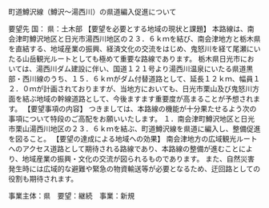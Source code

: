 町道鱒沢線（鱒沢～湯西川）の県道編入促進について

要望先	国：
	県：土木部
【要望を必要とする地域の現状と課題】
本路線は、南会津町鱒沢地区と日光市湯西川地区の２３．６ｋｍを結び、南会津地方と栃木県を直結する、地域産業の振興、経済文化の交流をはじめ、鬼怒川を経て尾瀬にいたる山岳観光ルートとしても極めて重要な路線であります。
栃木県日光市においては、湯西川ダム建設に伴い、国道１２１号より湯西川温泉にいたる県道黒部・西川線のうち、１５．６ｋｍがダム付替道路として、延長１２ｋｍ、幅員１２．０ｍが計画されておりますが、当地方においても、日光市栗山及び鬼怒川方面を結ぶ地域の幹線道路として、今後ますます重要度が高まることが予想されます。
【要望事項の内容】
つきましては、本路線の機能が十分果たせるよう次の事項について特段のご高配をお願いいたします。
１．南会津町鱒沢地区と日光市栗山湯西川地区の２３．６ｋｍを結ぶ、町道鱒沢線を県道に編入し、整備促進を図ること。
【要望の達成による地域への効果】
南会津地方の広域観光ルートへのアクセス道路として期待される路線であり、本路線の整備が進むことにより、地域産業の振興・文化の交流が図られるものであります。
また、自然災害発生時には広域的な避難や緊急の物資輸送等が必要となるため、迂回路としての役割も期待されます。













事業主体：県　要望：継続　事業：新規